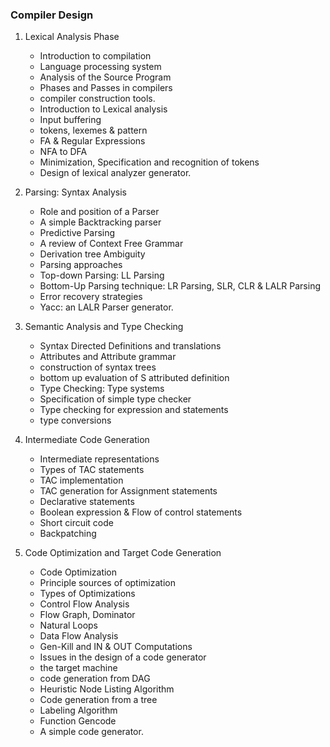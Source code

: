 ### Compiler Design

1. Lexical Analysis Phase

   - Introduction to compilation
   - Language processing system
   - Analysis of the Source Program
   - Phases and Passes in compilers
   - compiler construction tools.
   - Introduction to Lexical analysis
   - Input buffering
   - tokens, lexemes & pattern
   - FA & Regular Expressions
   - NFA to DFA
   - Minimization, Specification and recognition of tokens
   - Design of lexical analyzer generator.

2. Parsing: Syntax Analysis

   - Role and position of a Parser
   - A simple Backtracking parser
   - Predictive Parsing
   - A review of Context Free Grammar
   - Derivation tree Ambiguity
   - Parsing approaches
   - Top-down Parsing: LL Parsing
   - Bottom-Up Parsing technique: LR Parsing, SLR, CLR & LALR Parsing
   - Error recovery strategies
   - Yacc: an LALR Parser generator.

3. Semantic Analysis and Type Checking

   - Syntax Directed Definitions and translations
   - Attributes and Attribute grammar
   - construction of syntax trees
   - bottom up evaluation of S attributed definition
   - Type Checking: Type systems
   - Specification of simple type checker
   - Type checking for expression and statements
   - type conversions

4. Intermediate Code Generation

   - Intermediate representations
   - Types of TAC statements
   - TAC implementation
   - TAC generation for Assignment statements
   - Declarative statements
   - Boolean expression & Flow of control statements
   - Short circuit code
   - Backpatching

5. Code Optimization and Target Code Generation

   - Code Optimization
   - Principle sources of optimization
   - Types of Optimizations
   - Control Flow Analysis
   - Flow Graph, Dominator
   - Natural Loops
   - Data Flow Analysis
   - Gen-Kill and IN & OUT Computations
   - Issues in the design of a code generator
   - the target machine
   - code generation from DAG
   - Heuristic Node Listing Algorithm
   - Code generation from a tree
   - Labeling Algorithm
   - Function Gencode
   - A simple code generator.
